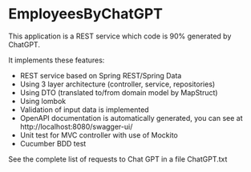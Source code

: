# EmployeesByChatGPT

This application is a REST service which code is 90% generated by ChatGPT.

It implements these features:
- REST service based on Spring REST/Spring Data
- Using 3 layer architecture (controller, service, repositories)
- Using DTO (translated to/from domain model by MapStruct)
- Using lombok
- Validation of input data is implemented
- OpenAPI documentation is automatically generated, you can see at http://localhost:8080/swagger-ui/
- Unit test for MVC controller with use of Mockito
- Cucumber BDD test

See the complete list of requests to Chat GPT in a file ChatGPT.txt
